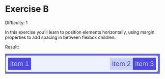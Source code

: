 # Exercise B

Difficulty: 1

In this exercise you'll learn to position elements horizontally, using margin properties to add spacing in between flexbox children.

Result:

![image](../../assets/b.png)
